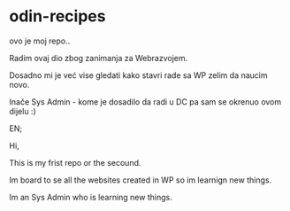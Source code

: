 # odin-recipes
ovo je moj repo..

Radim ovaj dio zbog zanimanja za Webrazvojem.

Dosadno mi je već vise gledati kako stavri rade sa WP zelim da naucim novo.


Inače Sys Admin - kome je dosadilo da radi u DC pa sam se okrenuo ovom dijelu :)


EN; 

Hi,

This is my frist repo or the secound.

Im board to se all the websites created in WP so im learnign new things.

Im an Sys Admin who is learning new things.


